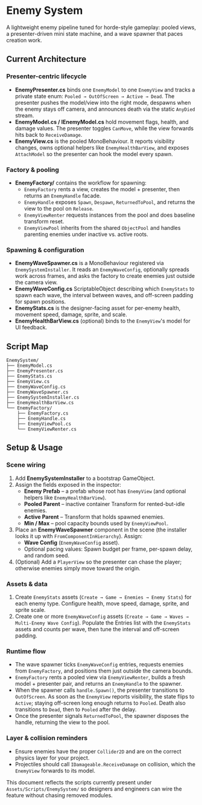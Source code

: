 # Enemy System

A lightweight enemy pipeline tuned for horde-style gameplay: pooled views, a presenter-driven mini state machine, and a wave spawner that paces creation work.

## Current Architecture

### Presenter-centric lifecycle
* **EnemyPresenter.cs** binds one `EnemyModel` to one `EnemyView` and tracks a private state enum: `Pooled → OutOfScreen → Active → Dead`. The presenter pushes the model/view into the right mode, despawns when the enemy stays off camera, and announces death via the static `AnyDied` stream.
* **EnemyModel.cs / IEnemyModel.cs** hold movement flags, health, and damage values. The presenter toggles `CanMove`, while the view forwards hits back to `ReceiveDamage`.
* **EnemyView.cs** is the pooled MonoBehaviour. It reports visibility changes, owns optional helpers like `EnemyHealthBarView`, and exposes `AttachModel` so the presenter can hook the model every spawn.

### Factory & pooling
* **EnemyFactory/** contains the workflow for spawning:
  * `EnemyFactory` rents a view, creates the model + presenter, then returns an `EnemyHandle` facade.
  * `EnemyHandle` exposes `Spawn`, `Despawn`, `ReturnedToPool`, and returns the view to the pool on `Release`.
  * `EnemyViewRenter` requests instances from the pool and does baseline transform reset.
  * `EnemyViewPool` inherits from the shared `ObjectPool` and handles parenting enemies under inactive vs. active roots.

### Spawning & configuration
* **EnemyWaveSpawner.cs** is a MonoBehaviour registered via `EnemySystemInstaller`. It reads an `EnemyWaveConfig`, optionally spreads work across frames, and asks the factory to create enemies just outside the camera view.
* **EnemyWaveConfig.cs** ScriptableObject describing which `EnemyStats` to spawn each wave, the interval between waves, and off-screen padding for spawn positions.
* **EnemyStats.cs** is the designer-facing asset for per-enemy health, movement speed, damage, sprite, and scale.
* **EnemyHealthBarView.cs** (optional) binds to the `EnemyView`'s model for UI feedback.

## Script Map
```
EnemySystem/
├── EnemyModel.cs
├── EnemyPresenter.cs
├── EnemyStats.cs
├── EnemyView.cs
├── EnemyWaveConfig.cs
├── EnemyWaveSpawner.cs
├── EnemySystemInstaller.cs
├── EnemyHealthBarView.cs
└── EnemyFactory/
    ├── EnemyFactory.cs
    ├── EnemyHandle.cs
    ├── EnemyViewPool.cs
    └── EnemyViewRenter.cs
```

## Setup & Usage

### Scene wiring
1. Add **EnemySystemInstaller** to a bootstrap GameObject.
2. Assign the fields exposed in the inspector:
   * **Enemy Prefab** – a prefab whose root has `EnemyView` (and optional helpers like `EnemyHealthBarView`).
   * **Pooled Parent** – inactive container Transform for rented-but-idle enemies.
   * **Active Parent** – Transform that holds spawned enemies.
   * **Min / Max** – pool capacity bounds used by `EnemyViewPool`.
3. Place an **EnemyWaveSpawner** component in the scene (the installer looks it up with `FromComponentInHierarchy`). Assign:
   * **Wave Config** (`EnemyWaveConfig` asset).
   * Optional pacing values: Spawn budget per frame, per-spawn delay, and random seed.
4. (Optional) Add a `PlayerView` so the presenter can chase the player; otherwise enemies simply move toward the origin.

### Assets & data
1. Create `EnemyStats` assets (`Create → Game → Enemies → Enemy Stats`) for each enemy type. Configure health, move speed, damage, sprite, and sprite scale.
2. Create one or more `EnemyWaveConfig` assets (`Create → Game → Waves → Multi-Enemy Wave Config`). Populate the Entries list with the `EnemyStats` assets and counts per wave, then tune the interval and off-screen padding.

### Runtime flow
* The wave spawner ticks `EnemyWaveConfig` entries, requests enemies from `EnemyFactory`, and positions them just outside the camera bounds.
* `EnemyFactory` rents a pooled view via `EnemyViewRenter`, builds a fresh model + presenter pair, and returns an `EnemyHandle` to the spawner.
* When the spawner calls `handle.Spawn()`, the presenter transitions to `OutOfScreen`. As soon as the `EnemyView` reports visibility, the state flips to `Active`; staying off-screen long enough returns to `Pooled`. Death also transitions to `Dead`, then to `Pooled` after the delay.
* Once the presenter signals `ReturnedToPool`, the spawner disposes the handle, returning the view to the pool.

### Layer & collision reminders
* Ensure enemies have the proper `Collider2D` and are on the correct physics layer for your project.
* Projectiles should call `IDamageable.ReceiveDamage` on collision, which the `EnemyView` forwards to its model.

This document reflects the scripts currently present under `Assets/Scripts/EnemySystem/` so designers and engineers can wire the feature without chasing removed modules.
